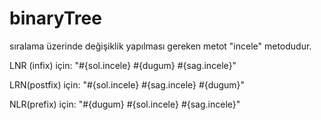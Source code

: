 # binaryTree

sıralama üzerinde değişiklik yapılması gereken metot "incele" metodudur.

LNR (infix) için:
  "#{sol.incele} #{dugum} #{sag.incele}"
  
LRN(postfix) için:
   "#{sol.incele} #{sag.incele} #{dugum}"
   
NLR(prefix) için: 
   "#{dugum} #{sol.incele} #{sag.incele}"
